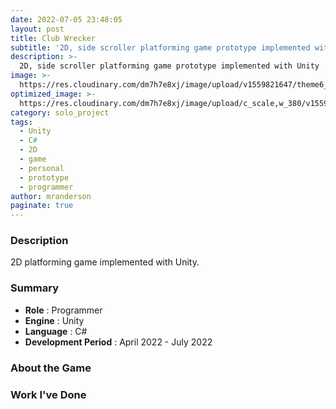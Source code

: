 ```yaml
---
date: 2022-07-05 23:48:05
layout: post
title: Club Wrecker
subtitle: '2D, side scroller platforming game prototype implemented with Unity'
description: >-
  2D, side scroller platforming game prototype implemented with Unity
image: >-
  https://res.cloudinary.com/dm7h7e8xj/image/upload/v1559821647/theme6_qeeojf.jpg
optimized_image: >-
  https://res.cloudinary.com/dm7h7e8xj/image/upload/c_scale,w_380/v1559821647/theme6_qeeojf.jpg
category: solo_project
tags:
  - Unity
  - C#
  - 2D
  - game
  - personal
  - prototype
  - programmer
author: mranderson
paginate: true
---
```

### Description
2D platforming game implemented with Unity.

### Summary
* **Role** :  Programmer
* **Engine** : Unity
* **Language** : C#
* **Development Period** : April 2022 - July 2022


### About the Game



### Work I've Done
